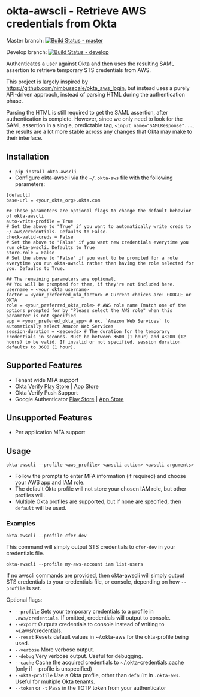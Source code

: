 # okta-awscli - Retrieve AWS credentials from Okta

Master branch: [![Build Status - master](https://travis-ci.org/jmhale/okta-awscli.svg?branch=master)](https://travis-ci.org/jmhale/okta-awscli)

Develop branch: [![Build Status - develop](https://travis-ci.org/jmhale/okta-awscli.svg?branch=develop)](https://travis-ci.org/jmhale/okta-awscli)

Authenticates a user against Okta and then uses the resulting SAML assertion to retrieve temporary STS credentials from AWS.

This project is largely inspired by https://github.com/nimbusscale/okta_aws_login, but instead uses a purely API-driven approach, instead of parsing HTML during the authentication phase.

Parsing the HTML is still required to get the SAML assertion, after authentication is complete. However, since we only need to look for the SAML assertion in a single, predictable tag, `<input name="SAMLResponse"...`, the results are a lot more stable across any changes that Okta may make to their interface.


## Installation

- `pip install okta-awscli`
- Configure okta-awscli via the `~/.okta-aws` file with the following parameters:

```
[default]
base-url = <your_okta_org>.okta.com

## These parameters are optional flags to change the default behavior of okta-awscli
auto-write-profile = True
# Set the above to "True" if you want to automatically write creds to ~/.aws/credentials. Defaults to False.
check-valid-creds = False
# Set the above to "False" if you want new credentials everytime you run okta-awscli. Defaults to True
store-role = False
# Set the above to "False" if you want to be prompted for a role everytime you run okta-awscli rather than having the role selected for you. Defaults to True.

## The remaining parameters are optional.
## You will be prompted for them, if they're not included here.
username = <your_okta_username>
factor = <your_preferred_mfa_factor> # Current choices are: GOOGLE or OKTA
role = <your_preferred_okta_role> # AWS role name (match one of the options prompted for by "Please select the AWS role" when this parameter is not specified
app = <your_prefered_okta_app> # ex. `Amazon Web Services` to automatically select Amazon Web Services
session-duration = <seconds> # The duration for the temporary credentials in seconds. Must be between 3600 (1 hour) and 43200 (12 hours) to be valid. If invalid or not specified, session duration defaults to 3600 (1 hour).
```

## Supported Features

- Tenant wide MFA support
- Okta Verify [Play Store](https://play.google.com/store/apps/details?id=com.okta.android.auth) | [App Store](https://itunes.apple.com/us/app/okta-verify/id490179405)
- Okta Verify Push Support
- Google Authenticator [Play Store](https://play.google.com/store/apps/details?id=com.google.android.apps.authenticator2) | [App Store](https://itunes.apple.com/us/app/google-authenticator/id388497605)


## Unsupported Features

- Per application MFA support


## Usage

`okta-awscli --profile <aws_profile> <awscli action> <awscli arguments>`
- Follow the prompts to enter MFA information (if required) and choose your AWS app and IAM role.
- The default Okta profile will not store your chosen IAM role, but other profiles will.
- Multiple Okta profiles are supported, but if none are specified, then `default` will be used.


### Examples

`okta-awscli --profile cfer-dev`

This command will simply output STS credentials to `cfer-dev` in your credentials file.


`okta-awscli --profile my-aws-account iam list-users`

If no awscli commands are provided, then okta-awscli will simply output STS credentials to your credentials file, or console, depending on how `--profile` is set.

Optional flags:
- `--profile` Sets your temporary credentials to a profile in `.aws/credentials`. If omitted, credentials will output to console.
- `--export` Outputs credentials to console instead of writing to ~/.aws/credentials.
- `--reset` Resets default values in ~/.okta-aws for the okta-profile being used.
- `--verbose` More verbose output.
- `--debug` Very verbose output. Useful for debugging.
- `--cache` Cache the acquired credentials to ~/.okta-credentials.cache (only if --profile is unspecified)
- `--okta-profile` Use a Okta profile, other than `default` in `.okta-aws`. Useful for multiple Okta tenants.
- `--token` or `-t` Pass in the TOTP token from your authenticator
